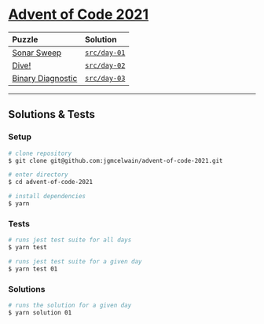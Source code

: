 # [Advent of Code 2021](https://adventofcode.com/)

| Puzzle                                                   | Solution                                                                               |
| :------------------------------------------------------- | :------------------------------------------------------------------------------------- |
| [Sonar Sweep](https://adventofcode.com/2021/day/1)       | [`src/day-01`](https://github.com/jgmcelwain/advent-of-code-2021/tree/main/src/day-01) |
| [Dive!](https://adventofcode.com/2021/day/2)             | [`src/day-02`](https://github.com/jgmcelwain/advent-of-code-2021/tree/main/src/day-02) |
| [Binary Diagnostic](https://adventofcode.com/2021/day/3) | [`src/day-03`](https://github.com/jgmcelwain/advent-of-code-2021/tree/main/src/day-03) |

---

## Solutions & Tests

### Setup

```bash
# clone repository
$ git clone git@github.com:jgmcelwain/advent-of-code-2021.git

# enter directory
$ cd advent-of-code-2021

# install dependencies
$ yarn
```

### Tests

```bash
# runs jest test suite for all days
$ yarn test

# runs jest test suite for a given day
$ yarn test 01
```

### Solutions

```bash
# runs the solution for a given day
$ yarn solution 01
```

